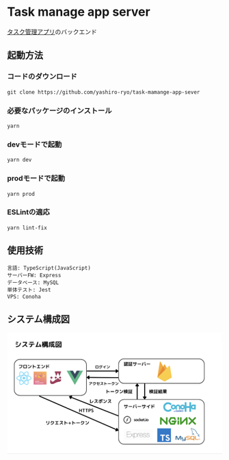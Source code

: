 # Task manage app server

[タスク管理アプリ](https://github.com/yashiro-ryo/task-manage-app-client-web)のバックエンド

## 起動方法

### コードのダウンロード

```
git clone https://github.com/yashiro-ryo/task-mamange-app-sever
```

### 必要なパッケージのインストール

```
yarn
```

### devモードで起動

```
yarn dev
```

### prodモードで起動

```
yarn prod
```

### ESLintの適応

```
yarn lint-fix
```

## 使用技術

```
言語: TypeScript(JavaScript)
サーバーFW: Express
データベース: MySQL
単体テスト: Jest
VPS: Conoha
```

## システム構成図

![](/docs/images/sys.png)
